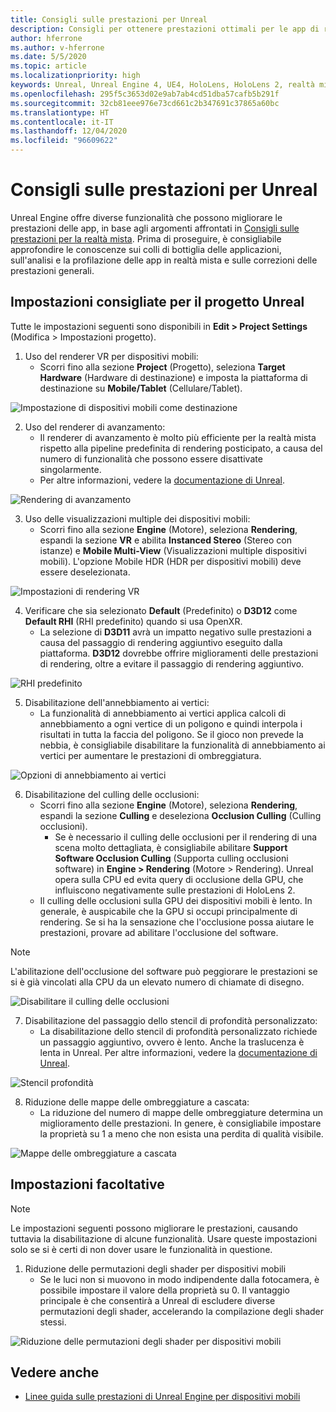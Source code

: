 ```yaml
---
title: Consigli sulle prestazioni per Unreal
description: Consigli per ottenere prestazioni ottimali per le app di realtà mista in Unreal
author: hferrone
ms.author: v-hferrone
ms.date: 5/5/2020
ms.topic: article
ms.localizationpriority: high
keywords: Unreal, Unreal Engine 4, UE4, HoloLens, HoloLens 2, realtà mista, prestazioni, ottimizzazione, impostazioni, documentazione
ms.openlocfilehash: 295f5c3653d02e9ab7ab4cd51dba57cafb5b291f
ms.sourcegitcommit: 32cb81eee976e73cd661c2b347691c37865a60bc
ms.translationtype: HT
ms.contentlocale: it-IT
ms.lasthandoff: 12/04/2020
ms.locfileid: "96609622"
---
```

# <a name="performance-recommendations-for-unreal"></a>Consigli sulle prestazioni per Unreal

Unreal Engine offre diverse funzionalità che possono migliorare le prestazioni delle app, in base agli argomenti affrontati in [Consigli sulle prestazioni per la realtà mista](../platform-capabilities-and-apis/understanding-performance-for-mixed-reality.md). Prima di proseguire, è consigliabile approfondire le conoscenze sui colli di bottiglia delle applicazioni, sull'analisi e la profilazione delle app in realtà mista e sulle correzioni delle prestazioni generali.

## <a name="recommended-unreal-project-settings"></a>Impostazioni consigliate per il progetto Unreal
Tutte le impostazioni seguenti sono disponibili in **Edit > Project Settings** (Modifica > Impostazioni progetto).

1. Uso del renderer VR per dispositivi mobili:
    * Scorri fino alla sezione **Project** (Progetto), seleziona **Target Hardware** (Hardware di destinazione) e imposta la piattaforma di destinazione su **Mobile/Tablet** (Cellulare/Tablet).

![Impostazione di dispositivi mobili come destinazione](images/unreal/performance-recommendations-img-01.png)

2. Uso del renderer di avanzamento: 
    * Il renderer di avanzamento è molto più efficiente per la realtà mista rispetto alla pipeline predefinita di rendering posticipato, a causa del numero di funzionalità che possono essere disattivate singolarmente. 
    * Per altre informazioni, vedere la [documentazione di Unreal](https://docs.unrealengine.com/Platforms/VR/DevelopVR/VRPerformance/index.html).

![Rendering di avanzamento](images/unreal/performance-recommendations-img-04.png)

3. Uso delle visualizzazioni multiple dei dispositivi mobili:
    * Scorri fino alla sezione **Engine** (Motore), seleziona **Rendering**, espandi la sezione **VR** e abilita **Instanced Stereo** (Stereo con istanze) e **Mobile Multi-View** (Visualizzazioni multiple dispositivi mobili). L'opzione Mobile HDR (HDR per dispositivi mobili) deve essere deselezionata.

![Impostazioni di rendering VR](images/unreal/performance-recommendations-img-03.png)

4. Verificare che sia selezionato **Default** (Predefinito) o **D3D12** come **Default RHI** (RHI predefinito) quando si usa OpenXR.
    * La selezione di **D3D11** avrà un impatto negativo sulle prestazioni a causa del passaggio di rendering aggiuntivo eseguito dalla piattaforma. **D3D12** dovrebbe offrire miglioramenti delle prestazioni di rendering, oltre a evitare il passaggio di rendering aggiuntivo.

![RHI predefinito](images/unreal/performance-recommendations-img-09.png)

5. Disabilitazione dell'annebbiamento ai vertici: 
    * La funzionalità di annebbiamento ai vertici applica calcoli di annebbiamento a ogni vertice di un poligono e quindi interpola i risultati in tutta la faccia del poligono. Se il gioco non prevede la nebbia, è consigliabile disabilitare la funzionalità di annebbiamento ai vertici per aumentare le prestazioni di ombreggiatura.

![Opzioni di annebbiamento ai vertici](images/unreal/performance-recommendations-img-05.png)

6. Disabilitazione del culling delle occlusioni:
    * Scorri fino alla sezione **Engine** (Motore), seleziona **Rendering**, espandi la sezione **Culling** e deseleziona **Occlusion Culling** (Culling occlusioni).
        + Se è necessario il culling delle occlusioni per il rendering di una scena molto dettagliata, è consigliabile abilitare **Support Software Occlusion Culling** (Supporta culling occlusioni software) in **Engine > Rendering** (Motore > Rendering). Unreal opera sulla CPU ed evita query di occlusione della GPU, che influiscono negativamente sulle prestazioni di HoloLens 2.
    * Il culling delle occlusioni sulla GPU dei dispositivi mobili è lento. In generale, è auspicabile che la GPU si occupi principalmente di rendering. Se si ha la sensazione che l'occlusione possa aiutare le prestazioni, provare ad abilitare l'occlusione del software. 

> [!NOTE]
> L'abilitazione dell'occlusione del software può peggiorare le prestazioni se si è già vincolati alla CPU da un elevato numero di chiamate di disegno.

![Disabilitare il culling delle occlusioni](images/unreal/performance-recommendations-img-02.png)

7. Disabilitazione del passaggio dello stencil di profondità personalizzato:
    * La disabilitazione dello stencil di profondità personalizzato richiede un passaggio aggiuntivo, ovvero è lento. Anche la traslucenza è lenta in Unreal. Per altre informazioni, vedere la [documentazione di Unreal](https://docs.unrealengine.com/Engine/Performance/Guidelines/index.html).

![Stencil profondità](images/unreal/performance-recommendations-img-06.png)

8. Riduzione delle mappe delle ombreggiature a cascata: 
    * La riduzione del numero di mappe delle ombreggiature determina un miglioramento delle prestazioni. In genere, è consigliabile impostare la proprietà su 1 a meno che non esista una perdita di qualità visibile. 

![Mappe delle ombreggiature a cascata](images/unreal/performance-recommendations-img-07.png)

## <a name="optional-settings"></a>Impostazioni facoltative

> [!NOTE]
> Le impostazioni seguenti possono migliorare le prestazioni, causando tuttavia la disabilitazione di alcune funzionalità. Usare queste impostazioni solo se si è certi di non dover usare le funzionalità in questione.

1. Riduzione delle permutazioni degli shader per dispositivi mobili
    * Se le luci non si muovono in modo indipendente dalla fotocamera, è possibile impostare il valore della proprietà su 0. Il vantaggio principale è che consentirà a Unreal di escludere diverse permutazioni degli shader, accelerando la compilazione degli shader stessi.

![Riduzione delle permutazioni degli shader per dispositivi mobili](images/unreal/performance-recommendations-img-08.png)

## <a name="see-also"></a>Vedere anche
* [Linee guida sulle prestazioni di Unreal Engine per dispositivi mobili]( https://docs.unrealengine.com/Platforms/Mobile/Performance/index.html)